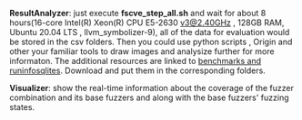 **ResultAnalyzer**: just execute **fscve_step_all.sh** and wait for about 8 hours(16-core Intel(R) Xeon(R) CPU E5-2630 v3@2.40GHz , 128GB RAM, Ubuntu 20.04 LTS , llvm_symbolizer-9), all of the data for evaluation would be stored in the csv folders. Then you could use python scripts , Origin and other your familiar tools to draw images and analysize further for more informaton. The additional resources are linked to [benchmarks and runinfosqlites](https://drive.google.com/drive/folders/1GW1VW60u_4t5BkZzXUrdVOG5Nhz0qajb?usp=sharing). Download and put them in the corresponding folders.

**Visualizer**: show the real-time information about the coverage of the fuzzer combination and its base fuzzers and along with the base fuzzers' fuzzing states.
